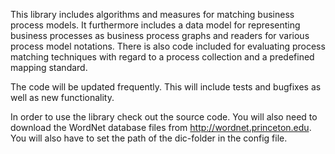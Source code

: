 This library includes algorithms and measures for matching business process models. It furthermore includes a data model for representing business processes as business process graphs and readers for various process model notations. There is also code included for evaluating process matching techniques with regard to a process collection and a predefined mapping standard.

The code will be updated frequently. This will include tests and bugfixes as well as new functionality.

In order to use the library check out the source code. You will also need to download the WordNet database files from http://wordnet.princeton.edu. You will also have to set the path of the dic-folder in the config file.